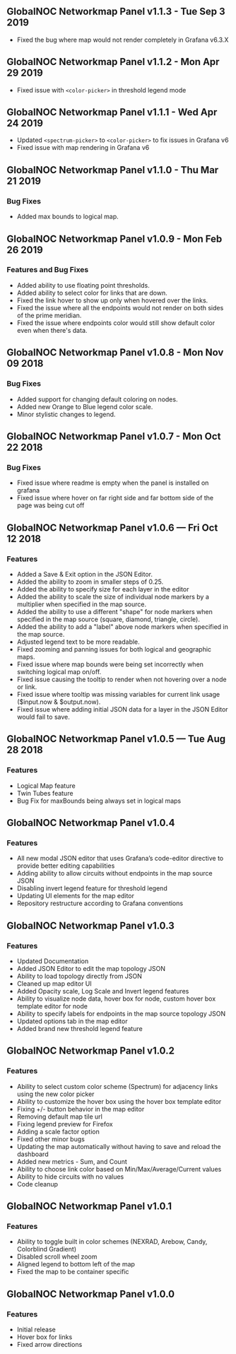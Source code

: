 ## GlobalNOC Networkmap Panel v1.1.3 - Tue Sep 3 2019

* Fixed the bug where map would not render completely in Grafana v6.3.X

## GlobalNOC Networkmap Panel v1.1.2 - Mon Apr 29 2019

* Fixed issue with `<color-picker>` in threshold legend mode

## GlobalNOC Networkmap Panel v1.1.1 - Wed Apr 24 2019

* Updated `<spectrum-picker>` to `<color-picker>` to fix issues in Grafana v6
* Fixed issue with map rendering in Grafana v6

## GlobalNOC Networkmap Panel v1.1.0 - Thu Mar 21 2019

### Bug Fixes

* Added max bounds to logical map.

## GlobalNOC Networkmap Panel v1.0.9 - Mon Feb 26 2019

### Features and Bug Fixes

* Added ability to use floating point thresholds.
* Added ability to select color for links that are down.
* Fixed the link hover to show up only when hovered over the links.
* Fixed the issue where all the endpoints would not render on both sides of the prime meridian.
* Fixed the issue where endpoints color would still show default color even when there's data.


## GlobalNOC Networkmap Panel v1.0.8 - Mon Nov 09 2018

### Bug Fixes

* Added support for changing default coloring on nodes.
* Added new Orange to Blue legend color scale.
* Minor stylistic changes to legend.


## GlobalNOC Networkmap Panel v1.0.7 - Mon Oct 22 2018

### Bug Fixes

* Fixed issue where readme is empty when the panel is installed on grafana
* Fixed issue where hover on far right side and far bottom side of the page was being cut off

## GlobalNOC Networkmap Panel v1.0.6 — Fri Oct 12 2018

### Features

* Added a Save & Exit option in the JSON Editor.
* Added the ability to zoom in smaller steps of 0.25.
* Added the ability to specify size for each layer in the editor
* Added the ability to scale the size of individual node markers by a multiplier when specified in the map source.
* Added the ability to use a different "shape" for node markers when specified in the map source (square, diamond, triangle, circle).
* Added the ability to add a "label" above node markers when specified in the map source.
* Adjusted legend text to be more readable.
* Fixed zooming and panning issues for both logical and geographic maps.
* Fixed issue where map bounds were being set incorrectly when switching logical map on/off.
* Fixed issue causing the tooltip to render when not hovering over a node or link.
* Fixed issue where tooltip was missing variables for current link usage ($input.now & $output.now).
* Fixed issue where adding initial JSON data for a layer in the JSON Editor would fail to save.

## GlobalNOC Networkmap Panel v1.0.5 — Tue Aug 28 2018

### Features

* Logical Map feature
* Twin Tubes feature
* Bug Fix for maxBounds being always set in logical maps

## GlobalNOC Networkmap Panel v1.0.4

### Features

* All new modal JSON editor that uses Grafana’s code-editor directive to provide better editing capabilities
* Adding ability to allow circuits without endpoints in the map source JSON
* Disabling invert legend feature for threshold legend 
* Updating UI elements for the map editor
* Repository restructure according to Grafana conventions

## GlobalNOC Networkmap Panel v1.0.3

### Features

* Updated Documentation
* Added JSON Editor to edit the map topology JSON
* Ability to load topology directly from JSON
* Cleaned up map editor UI
* Added Opacity scale, Log Scale and Invert legend features
* Ability to visualize node data, hover box for node, custom hover box template editor for node
* Ability to specify labels for endpoints in the map source topology JSON
* Updated options tab in the map editor
* Added brand new threshold legend feature

## GlobalNOC Networkmap Panel v1.0.2

### Features

* Ability to select custom color scheme (Spectrum) for adjacency links using the new color picker
* Ability to customize the hover box using the hover box template editor
* Fixing +/- button behavior in the map editor
* Removing default map tile url
* Fixing legend preview for Firefox
* Adding a scale factor option
* Fixed other minor bugs
* Updating the map automatically without having to save and reload the dashboard
* Added new metrics - Sum, and Count
* Ability to choose link color based on Min/Max/Average/Current values
* Ability to hide circuits with no values
* Code cleanup

## GlobalNOC Networkmap Panel v1.0.1

### Features

* Ability to toggle built in color schemes  (NEXRAD, Arebow, Candy, Colorblind Gradient)
* Disabled scroll wheel zoom
* Aligned legend to bottom left of the map
* Fixed the map to be container specific

## GlobalNOC Networkmap Panel v1.0.0

### Features

* Initial release
* Hover box for links
* Fixed arrow directions
